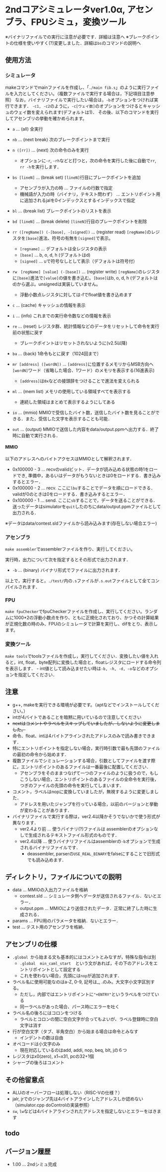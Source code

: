 
# 2ndコアシミュレータver1.0α, アセンブラ、FPUシミュ，変換ツール
※バイナリファイルでの実行に注意が必要です．詳細は注意へ
※ブレークポイントの仕様を使いやすく(?)変更しました．詳細は`bs`のコマンドの説明へ

## 使用方法
### シミュレータ
makeコマンドでmainファイルを作成し、「`./main fib.s`」のように実行ファイルを入力としてください。（複数ファイルで実行する場合は，下記項目注意参照）
なお，バイナリファイルで実行したい場合は，`-b`オプションをつければ実行できます．
`-c1, -c2`のように，`-c[ウェイ数]`のオプションをつけるとキャッシュのウェイ数を変えられます(デフォルトは1)．
その後、以下のコマンドを実行してアセンブリの挙動を確かめられます。
- `a`   ... (all) 全実行
- `nb`  ... (next break) 次のブレークポイントまで実行
- `n ([rr])`   ... (next) 次の命令のみを実行
    - オプションに`-r`, `-rh`などと打つと，次の命令を実行した後に自動で`rr`, `rr -h`を実行します．
- `bs [lineN]` ... (break set) `[lineN]`行目にブレークポイントを追加
    - アセンブラが入力の時 ... ファイルの行数で指定
    - 機械語が入力の時（バイナリ，テキスト問わず） ... エントリポイント用に追加されるjalを0インデックスとするインデックスで指定
- `bl`  ... (break list) ブレークポイントのリストを表示
- `bd [lineN]` ... (break delete) `[lineN]`行目のブレークポイントを削除
- `rr ([regName]) (-[base], -[signed])`  ... (register read) `[regName]`のレジスタを`[base]`進法、符号の有無を`[signed]`で表示。
    - `[regname]` ... デフォルトは全レジスタの表示
    - `[base]`    ... b, o, d, h (デフォルトはd)
    - `[signed]`  ... uで符号なしとして表示（デフォルトは符号付） 

- `rw　[regName] [value] (-[base])`  ... (register write) `[regName]`のレジスタに`[base]`進法で`[value]`の値を書き込む。`[base]`はb, o, d, h (デフォルトはd)から選ぶ。unsignedは実装していません。
    - 浮動小数点レジスタに対しては-fでfloat値を書き込めます
- `c`   ... (cache) キャッシュの情報を表示
- `i`   ... (info) これまでの実行命令数などの情報を表示
- `re`  ... (reset) レジスタ群、統計情報などのデータをリセットして命令を実行前の状態に戻す
    - ブレークポイントはリセットされないように(v2.5以降)
- `ba`   ... (back) 1命令もとに戻す（1024回まで）
- `mr [address] ([wordN])` ... `[address]`に位置するメモリからMSB方向へ`[wordN]`ワード（省略した場合、1ワード）のメモリを表示する(16進表示) 
    - `[address]`は`0x`などの接頭辞をつけることで進法を変えられる
- `ml`  ... (mem list) メモリの使用している領域すべてを表示する
    - 連続した領域はまとめて表示するようにしてある
- `io`  ... (mmio) MMIOで受信したバイト数，送信したバイト数を見ることができる．また，受信した文字を表示することも可能．
- `out` ... (output) MMIOで送信した内容をdata/output.ppmへ出力する．終了時に自動で実行される．
#### MMIO
以下のアドレスへのバイトアクセスはMMIOとして解釈されます．
- 0x100000 - 3 ... recvのvalidビット．データが読み込める状態の時1をロードでき, 準備中，あるいはデータがもうないときは0をロードする．書き込みするとエラー．
- 0x100000 - 2 ... recv. ここに`lbu`することでデータを順にロードできる．validが0のときは0をロードする．書き込みするとエラー．
- 0x100000 - 1 ... send. ここに`sb`することで，データを送ることができる．送ったデータはsimulatorを`quit`したのちにdata/output.ppmファイルとして出力される．

※データはdata/contest.sldファイルから読み込みます(存在しない場合エラー)

### アセンブラ
`make assembler`でassemblerファイルを作り、実行してください。

実行時，出力について次を指定するとその形式で出力されます．
- `-b`   ... (binary) バイナリ形式でファイルに出力されます．

以上で，実行すると，`./test/`内の`.s`ファイルが`.s.out`ファイルとして全てコンパイルされます．


### FPU
`make fpuChecker`でfpuCheckerファイルを作成し、実行してください。ランダムに1000*2の浮動小数点を作り、ともに正規化されており、かつその計算結果が正規化数の時のみ、FPUのシミュレータで計算を実行し、difをとり、表示します。

### 変換ツール
`make tools`でtoolsファイルを作成し，実行してください．変換したい値を入れると，int, float，byte配列に変換した場合と，floatレジスタにロードする命令列を表示します．
    - int値として読み込ませたい時は`-b, -h, -d, -o`などのオプションを指定してください．


## 注意
- g++, makeを実行できる環境が必要です。（aptなどでインストールしてください。）
- intが4バイトであることを暗黙に用いているので注意してください
- ~~nextはコメントやラベルをスキップしていましたが、しないように変更しました。~~
- 命令、float、intは4バイトアラインされたアドレスのみで読み書きできます．
- 特にエントリポイントを指定しない場合，実行時引数で最も先頭のファイルの最初の命令から始めます．
- 複数ファイルでシミュレーションする場合，引数としてファイルを渡す際に，エントリポイントのあるファイルは一番最後に配置してください．
    - アセンブラをそのままつなげて一つのファイルのように扱うので，もしこうしない場合，エントリポイントのあるファイルの全命令を実行後，つぎのファイルの先頭の命令を実行してしまいます．
- コメント，ラベルはnopに変換していましたが，無視するように変更しました．
    - アドレスを用いたジャンプを行っている場合，以前のバージョンと挙動が変わることがあります．
- バイナリファイルで実行する際は，ver2.4以降かそうでないかで使う形式が異なります．
    - ver2.4より前 ... 使うバイナリ(?)ファイルは assemblerのオプションなしで生成されるテキストファイル形式のものです．
    - ver2.4以降   ... 使うバイナリファイルはassemblerの`-b`オプションで生成されるバイナリファイルです．
        - deassembler, parserの`USE_REAL_BINARY`をfalseにすることで旧形式でも読み込めます．

## ディレクトリ，ファイルについての説明
- data ... MMIOの入出力ファイルを格納
    - contest.sld ... シミュレータ側へデータが送信されるファイル．ないとエラー．
    - output.ppm  ... MMIOにより送信されたデータ．正常に終了した時に生成される．
- params ... FPU用のパラメータを格納．ないとエラー．
- test ... テスト用のアセンブラを格納．

## アセンブリの仕様
- `.global `から始まる文も基本的にはコメントとみなすが，特殊な指令は別
    - `.global	min_caml_start`　という文があれば，その下のアドレスをエントリポイントとして設定する
    - これを使わない場合，先頭には`nop`が追加されます．
- ラベル名に使用可能なのはa-Z, 0-9, 記号は_, .のみ。大文字小文字区別する。
    - ただし，内部ではエントリポイントに`"+ENTRY"`というラベルをつけている
    - 同一ラベルがあった場合、パース時にエラーを吐く
- ラベル名の後ろにはコロンをつける
    - ラベルとコロンの間に空白文字が合ってもよいが、ラベル登録時に空白文字は消す
- 行が空白文字（タブ、半角空白）から始まる場合は命令とみなす
    - インデントの数は自由
- オペコードは小文字のみ
    - 現在対応しているのはadd, addi, nop, beq, blt, jの６つ
- レジスタはx0(zero), x1~x31, pcの32+1個
- シャープの後ろはコメント

## その他留意点
- ALUのオーバーフローは処理しない（RISC-Vの仕様？）
- jalr, jrでのジャンプ先は4バイトアラインしたアドレスしか認めない（simulator.cpp doControlの実装参照）
- `sw`, `lw`などは4バイトアラインされたアドレスを指定しないとエラーをはきます

## todo


## バージョン履歴
- 1.00 ... 2ndシミュ完成